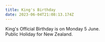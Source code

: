 ```yaml
---
title: King's Birthday
date: 2023-06-04T21:08:13.174Z
---
```

King's Official Birthday is on Monday 5 June.  
Public Holiday for New Zealand.